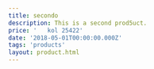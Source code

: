 ```yaml
---
title: secondo
description: This is a second prod5uct.
price: '   kol 25422'
date: '2018-05-01T00:00:00.000Z'
tags: 'products'
layout: product.html
---
```


